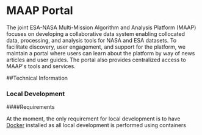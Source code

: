 # MAAP Portal

The joint ESA-NASA Multi-Mission Algorithm and Analysis Platform (MAAP) focuses on developing a collaborative data system enabling collocated data, processing, and analysis tools for NASA and ESA datasets. To facilitate discovery, user engagement, and support for the platform, we maintain a portal where users can learn about the platform by way of news articles and user guides. The portal also provides centralized access to MAAP's tools and services.

##Technical Information

### Local Development

####Requirements

At the moment, the only requirement for local development is to have [Docker](https://www.docker.com/) installed as all local development is performed using containers
